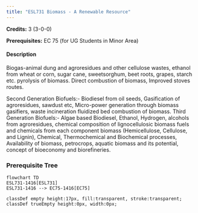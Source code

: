 ```yaml
---
title: "ESL731 Biomass - A Renewable Resource"
---
```

**Credits:** 3 (3-0-0)

**Prerequisites:** EC 75 (for UG Students in Minor Area)

#### Description
Biogas-animal dung and agroresidues and other cellulose wastes, ethanol from wheat or corn, sugar cane, sweetsorghum, beet roots, grapes, starch etc. pyrolysis of biomass. Direct combustion of biomass, Improved stoves routes.

Second Generation Biofuels:- Biodiesel from oil seeds, Gasification of agroresidues, sawdust etc, Micro-power generation through biomass gasifiers, waste incineration fluidized bed combustion of biomass. Third Generation Biofuels:- Algae based Biodiesel, Ethanol, Hydrogen, alcohols from agroresidues, chemical composition of lignocellulosic biomass fuels and chemicals from each component biomass (Hemicellulose, Cellulose, and Lignin), Chemical, Thermochemical and Biochemical processes, Availability of biomass, petrocrops, aquatic biomass and its potential, concept of bioeconomy and biorefineries.

### Prerequisite Tree

```mermaid
flowchart TD
ESL731-1416[ESL731]
ESL731-1416 --> EC75-1416[EC75]

classDef empty height:17px, fill:transparent, stroke:transparent;
classDef trueEmpty height:0px, width:0px;
```